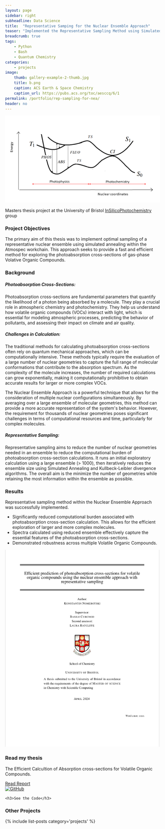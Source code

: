 ```yaml
---
layout: page
sidebar: right
subheadline: Data Science
title:  "Representative Samping for the Nuclear Ensemble Approach"
teaser: "Implemented the Representative Sampling Method using Simulated Annealing to increase the efficiency of high-cost Quantum Chemistry photoabsorption cross-section calculations"
breadcrumb: true
tags:
    - Python
    - Bash
    - Quantum Chemistry
categories:
    - projects
image:
    thumb: gallery-example-2-thumb.jpg
    title: b.png
    caption: ACS Earth & Space Chemistry
    caption_url: https://pubs.acs.org/toc/aesccq/6/1
permalink: /portfolio/rep-sampling-for-nea/
header: no
---
```


<img src="../../images/a.png">

Masters thesis project at the University of Bristol <a href="https://in-silico-photochem.com/">InSilicoPhotochemistry</a> group

<h3>Project Objectives</h3>

The primary aim of this thesis was to implement optimal sampling of a representative nuclear ensemble using simulated annealing within the Atmospec workchain. This approach seeks to provide a fast and efficient method for exploring the photoabsorption cross-sections of gas-phase Volative Organic Compounds.

<h3>Background</h3>

<h5>Photoabsorption Cross-Sections:</h5> 

Photoabsorption cross-sections are fundamental parameters that quantify the likelihood of a photon being absorbed by a molecule. They play a crucial role in atmospheric chemistry and photochemistry. They help us understand how volatile organic compounds (VOCs) interact with light, which is essential for modeling atmospheric processes, predicting the behavior of pollutants, and assessing their impact on climate and air quality.

<h5>Challenges in Calculation:</h5> 

The traditional methods for calculating photoabsorption cross-sections often rely on quantum mechanical approaches, which can be computationally intensive. These methods typically require the evaluation of a large number of nuclear geometries to capture the full range of molecular conformations that contribute to the absorption spectrum. As the complexity of the molecule increases, the number of required calculations can grow exponentially, making it computationally prohibitive to obtain accurate results for larger or more complex VOCs.

The Nuclear Ensemble Approach is a powerful technique that allows for the consideration of multiple nuclear configurations simultaneously. By averaging over a large ensemble of molecular geometries, this method can provide a more accurate representation of the system's behavior. However, the requirement for thousands of nuclear geometries poses significant challenges in terms of computational resources and time, particularly for complex molecules.

<h5>Representative Sampling:</h5>

Representative sampling aims to reduce the number of nuclear geometries needed in an ensemble to reduce the computational burden of photoabsorption cross-section calculations. It runs an initial exploratory calculation using a large ensemble (> 1000), then iteratively reduces the ensemble size using Simulated Annealing and Kullbeck-Leibler divergence algorithms. The overall aim is the minimize the number of geometries while retaining the most information within the ensemble as possible.

<h3>Results</h3>

Representative sampling method within the Nuclear Ensemble Approach was successfully implemented. 

<ul>
<li>Significantly reduced computational burden associated with photoabsorption cross-section calculation. This allows for the efficient exploration of larger and more complex molecules.</li>
<li>Spectra calculated using reduced ensemble effectively capture the essential features of the photoabsorption cross-sections.</li>
<li>Demonstrated robustness across multiple Volatile Organic Compounds.</li>
</ul>
<!--more-->

<div class="widget-grid">
  <div class="widget">
    <img src="../../images/report_repsample.png" alt="Read my thesis" class="widget-image" />
    <h3>Read my thesis</h3>
    <p>The Efficient Calcultion of Absorption cross-sections for Volatile Organic Compounds.</p>
    <a href="thesis-report" class="call-to-action">Read Report</a>
  </div>

  <div class="widget">
    <a href="https://github.com/kon-218/LaunchNEM" target="_blank">
  <img src="https://github.githubassets.com/images/modules/logos_page/GitHub-Mark.png" alt="GitHub" style="width:40px; height:40px;">
</a>

    <h3>See the Code</h3>
  </div>
</div>

<h3>Other Projects</h3>
{% include list-posts category='projects' %}
